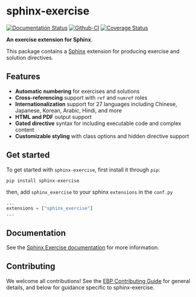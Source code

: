 # sphinx-exercise

[![Documentation Status][rtd-badge]][rtd-link]
[![Github-CI][github-ci]][github-link]
[![Coverage Status][codecov-badge]][codecov-link]

**An exercise extension for Sphinx**.

This package contains a [Sphinx](http://www.sphinx-doc.org/en/master/) extension
for producing exercise and solution directives.

## Features

- **Automatic numbering** for exercises and solutions
- **Cross-referencing** support with `ref` and `numref` roles
- **Internationalization** support for 27 languages including Chinese, Japanese, Korean, Arabic, Hindi, and more
- **HTML and PDF** output support
- **Gated directive** syntax for including executable code and complex content
- **Customizable styling** with class options and hidden directive support

## Get started

To get started with `sphinx-exercise`, first install it through `pip`:

```
pip install sphinx-exercise
```

then, add `sphinx_exercise` to your sphinx `extensions` in the `conf.py`

```python
...
extensions = ["sphinx_exercise"]
...
```


## Documentation

See the [Sphinx Exercise documentation](https://ebp-sphinx-exercise.readthedocs.io/en/latest/) for more information.


## Contributing

We welcome all contributions! See the [EBP Contributing Guide](https://executablebooks.org/en/latest/contributing.html) for general details, and below for guidance specific to sphinx-exercise.


[rtd-badge]: https://readthedocs.org/projects/ebp-sphinx-exercise/badge/?version=latest
[rtd-link]: https://ebp-sphinx-exercise.readthedocs.io/en/latest/?badge=latest
[github-ci]: https://github.com/executablebooks/sphinx-exercise/workflows/continuous-integration/badge.svg?branch=master
[github-link]: https://github.com/executablebooks/sphinx-exercise
[codecov-badge]: https://codecov.io/gh/executablebooks/sphinx-exercise/branch/master/graph/badge.svg
[codecov-link]: https://codecov.io/gh/executablebooks/sphinx-exercise
